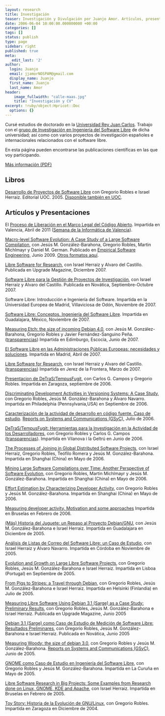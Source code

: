 ```yaml
---
layout: research
title: Investigación
teaser: Investigación y Divulgación por Juanjo Amor. Artículos, presentaciones y otros trabajos.
date: 2006-06-04 10:00:00.000000000 +00:00
categories: []
tags: []
status: publish
type: page
sidebar: right
published: true
meta:
  _edit_last: '2'
author:
  login: Juanjo
  email: jjamorNOSPAM@gmail.com
  display_name: Juanjo
  first_name: Juanjo
  last_name: Amor
header:
    image_fullwidth: "calle-maas.jpg"
    title: "Investigación y CV"
excerpt: !ruby/object:Hpricot::Doc
  options: {}
---
```


Cursé estudios de doctorado en la [Universidad Rey Juan Carlos][1]. Trabajo con el [grupo de Investigación en Ingeniería del Software Libre][2] de dicha universidad; así como con varios proyectos de investigación españoles e internacionales relacionados con el software libre. 

En esta página pueden encontrarse las publicaciones científicas en las que voy participando. 

[Más información (PDF)][3]

[1]: http://www.urjc.es/
[2]: http://libresoft.urjc.es/
[3]: http://home.dramor.net/curriculum/cictcv.pdf

Libros
------

[Desarrollo de Proyectos de Software Libre][4] con Gregorio Robles e Israel Herraiz. Editorial UOC. 2005. [Disponible también en UOC][5].

[4]: http://home.dramor.net/research/books/ProyectoDesarrollo.pdf
[5]: http://ocw.uoc.edu/informatica-tecnologia-y-multimedia/desarrollo-de-proyectos-de-software-libre/Course_listing

Artículos y Presentaciones
--------------------------

El [Proceso de Liberación en el Marco Legal del Código Abierto][6]. Impartida en Valencia, Abril de 2011 ([Semana de la Informática de Valencia][7]).

[6]: http://home.dramor.net/research/talks/20110415-SemanaInformaticaValencia-ProcesoLiberacionFLOSS.pdf
[7]: http://www.semanainformatica.com/

[Macro-level Software Evolution: A Case Study of a Large Software Compilation][8], con Jesús M. González-Barahona, Gregorio Robles, Martin Michlmayr y Daniel M. German. Publicado en [Empirical Software Engineering][9], Junio 2009. [Otros formatos aquí][10].

[8]: http://home.dramor.net/research/magazines/2008-emse-barahona-robles-michlmayr-amor-german.pdf
[9]: http://www.springerlink.com/content/1382-3256
[10]: http://www.springerlink.com/content/c516h8t6l16251l5/?p=8f15609eebef4f1e90b16d3c85efec9d&pi=1

[Libre Software for Research][11], con Israel Herraiz y Alvaro del Castillo. Publicada en Upgrade Magazine, Diciembre 2007.

[Software Libre para la Gestión de Proyectos de Investigación][12], con Israel Herraiz y Alvaro del Castillo. Publicada en Novática, Septiembre-Octubre 2007.

[11]: http://home.dramor.net/research/magazines/2007-upgrade-herraiz-amor-delcastillo.pdf
[12]: http://home.dramor.net/research/magazines/2007-novatica-herraiz-amor-delcastillo.pdf

Software Libre: Introducción e Ingeniería del Software. Impartida en la Universidad Europea de Madrid, Villaviciosa de Odón, Noviembre de 2007.

[Software Libre: Conceptos. Ingeniería del Software Libre][14]. Impartida en Guadalajara, México, Noviembre de 2007.

[14]: http://home.dramor.net/research/talks/2007-univamx-jjamor-libresoft.pdf

[Measuring Etch: the size of incoming Debian 4.0][15], con Jesús M. González-Barahona, Gregorio Robles y Javier Fernández-Sanguino Peña. ([transparencias][16]) Impartida en Edimburgo, Escocia, Junio de 2007.

[15]: http://home.dramor.net/research/papers/2007-debconf-measuring-etch.pdf
[16]: http://home.dramor.net/research/talks/2007-debconf-measuring-etch-slides.pdf

[El Software Libre en las Administraciones Públicas Europeas: necesidades y soluciones][17]. Impartida en Madrid, Abril de 2007.

[17]: http://home.dramor.net/research/talks/20070419-Madrid-IDC-Linuxworld-summit.pdf

[Libre Software for Research][18], con Israel Herraiz y Alvaro del Castillo. ([transparencias][19]) Impartida en Jerez de la Frontera, Marzo de 2007.

[18]: http://home.dramor.net/research/papers/2007-fic-herraiz-amor-delcastillo-research.pdf
[19]: http://home.dramor.net/research/talks/2007-fic-herraiz-amor-delcastillo-research-slides.pdf

[Presentacion de DeTraS/TempusFugit][20], con Carlos G. Campos y Gregorio Robles. Impartida en Zaragoza, septiembre de 2006.

[20]: http://home.dramor.net/research/talks/2006-detras-zaragoza.pdf

[Discriminating Development Activities in Versioning Systems: A Case Study][21], con Gregorio Robles, Jesús M. González-Barahona y Álvaro Navarro. Impartida en Philadelphia (Pennsylvania,USA) en Septiembre de 2006.

[21]: http://home.dramor.net/research/papers/2006-promise-jjamor-robles-barahona-anavarro.pdf

[Caracterización de la actividad de desarrollo en código fuente. Caso de estudio][22]. [Reports on Systems and Communications (GSyC)][23], Julio de 2006.

[22]: http://home.dramor.net/research/papers/RoSaC-2006-3.pdf
[23]: http://gsyc.es/tr/

[DeTraS/TempusFugit: Herramientas para la Investigación en la Actividad de los Desarrolladores][24], con Gregorio Robles y Carlos G. Campos ([transparencias][25]). Impartida en Vilanova i la Geltrú en Junio de 2006.

[24]: http://home.dramor.net/research/papers/2006-guadeces-jjamor-carlosgc-robles.pdf
[25]: http://home.dramor.net/research/talks/2006-detras-jjamor-carlosgc-grex.pdf

[The Processes of Joining in Global Distributed Software Projects][26], con Israel Herraiz, Gregorio Robles, Teófilo Romera y Jesús M. González-Barahona. Impartida en Shanghai (China) en Mayo de 2006.

[26]: http://home.dramor.net/research/papers/2006-gsd-herraiz-robles-amor-romera-barahona.pdf

[Mining Large Software Compilations over Time: Another Perspective of Software Evolution][27], con Gregorio Robles, Martin Michlmayr y Jesús M. González-Barahona. Impartida en Shanghai (China) en Mayo de 2006.

[27]: http://home.dramor.net/research/papers/2006-msr-robles-barahona-michlmayr-jjamor.pdf

[Effort Estimation by Characterizing Developer Activity][28], con Gregorio Robles y Jesús M. González-Barahona. Impartida en Shanghai (China) en Mayo de 2006.

[28]: http://home.dramor.net/research/papers/2006-edser-jjamor-robles-barahona.pdf

[Measuring developer activity. Motivation and some approaches][29] Impartida en Bruselas en Febrero de 2006.

[29]: http://home.dramor.net/research/talks/2006-fosdem-jjamor.pdf

[(Más) Historia del Juguete: un Repaso al Proyecto Debian/GNU][30], con Jesús M. González-Barahona e Israel Herraiz. Impartida en Guadalajara en Diciembre de 2005.

[30]: http://home.dramor.net/research/talks/2005-debconf-es-amor-barahona-herraiz.pdf

[Análisis de Listas de Correo del Software Libre: un Caso de Estudio][31], con Israel Herraiz y Alvaro Navarro. Impartida en Córdoba en Noviembre de 2005.

[31]: http://home.dramor.net/research/papers/2005-adala-herraiz-amor-navarro.pdf

[Evolution and Growth on Large Libre Software Projects][32], con Gregorio Robles, Jesús M. González-Barahona e Israel Herraiz. Impartida en Lisboa (Portugal) en Septiembre de 2005.

[32]: http://home.dramor.net/research/papers/2005-iwpse-robles-amor-barahona-herraiz.pdf

[From Pigs to Stripes: a Travel through Debian][33], con Gregorio Robles, Jesús M. González-Barahona e Israel Herraiz. Impartida en Helsinki (Finlandia) en Julio de 2005.

[33]: http://home.dramor.net/research/papers/2005-debconf-amor-barahona-robles-herraiz.pdf

[Measuring Libre Software Using Debian 3.1 (Sarge) as a Case Study: Preliminary Results][34], con Gregorio Robles, Jesús M. González-Barahona e Israel Herraiz. Publicada en Upgrade Magazine, Junio 2005

[34]: http://home.dramor.net/research/magazines/2005-upgrade-amor-barahona-robles-herraiz.pdf

[Debian 3.1 (Sarge) como Caso de Estudio de Medición de Software Libre: Resultados Preliminares][35], con Gregorio Robles, Jesús M. González-Barahona e Israel Herraiz. Publicada en Novática, Junio 2005

[35]: http://home.dramor.net/research/magazines/2005-novatica-amor-barahona-robles-herraiz.pdf

[Measuring Woody: the size of debian 3.0][36], con Gregorio Robles y Jesús M. González-Barahona. [Reports on Systems and Communications (GSyC)][23], Junio de 2005.

[36]: http://home.dramor.net/research/papers/RoSaC-2005-10.pdf

[GNOME como Caso de Estudio en Ingeniería del Software Libre][37], con Gregorio Robles y Jesús M. González-Barahona. Impartida en La Curuña en Mayo de 2005.

[37]: http://home.dramor.net/research/papers/2005-guadeces-amor-robles-barahona.pdf

[Libre Software Research in Big Projects: Some Examples from Research done on Linux, GNOME, KDE and Apache][38], con Israel Herraiz. Impartida en Bruselas en Febrero de 2005.

[38]: http://home.dramor.net/research/talks/2005-fosdem-jjamorherraiz.pdf

[Toy Story: Historia de la Evolución de GNU/Linux][39], con Gregorio Robles. Impartida en Zaragoza en Diciembre de 2004.

[39]: http://home.dramor.net/research/talks/2005-fosdem-jjamorherraiz.pdf


